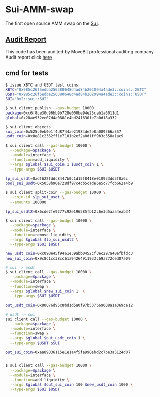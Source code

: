 # Sui-AMM-swap

The first open source AMM swap on the [Sui](https://github.com/MystenLabs).

## [Audit Report](https://movebit.xyz/file/Sui-AMM-swap-Contracts-Audit-Report.pdf)
This code has been audited by MoveBit professional auditing company. 
Audit report click [here](https://github.com/OmniBTC/Sui-AMM-swap/blob/main/Sui-AMM-swap-Contracts-Audit-Report.pdf)

## cmd for tests
```bash
$ issue XBTC and USDT test coins
XBTC="0x985c26f5edba256380648d4ad84b202094a4ade3::coins::XBTC"
USDT="0x985c26f5edba256380648d4ad84b202094a4ade3::coins::USDT"
SUI="0x2::sui::SUI"

$ sui client publish --gas-budget 10000
package=0xc6f8ce30d96bb9b728e000be94e25cab1a6011d1
global=0x28ae932ee07d4a0881e4bd24f630fe7b0d18a332

$ sui client objects
sui_coin=0x525c0eb0e1f4d8744ae21984de2e8a089366a557
usdt_coin=0x8e81c2362ff1e7101b2ef2a0d1ff9b3c358a1ac9

$ sui client call --gas-budget 10000 \
  --package=$package \
  --module=interface \
  --function=add_liquidity \
  --args $global $sui_coin 1 $usdt_coin 1 \
  --type-args $SUI $USDT
  
lp_sui_usdt=0xdf622fddc8447b0c1d15f8418e010933dd5f0a6c 
pool_sui_usdt=0x5058b90e728df97c4cb5cade5e5c77fcb662a4b9

$ sui client split-coin --gas-budget 10000 \
  --coin-id $lp_sui_usdt \
  --amounts 100000
  
lp_sui_usdt2=0x6cde2fe9277c92e196585fb12c6e3d5aaa4eab34

$ sui client call --gas-budget 10000 \
  --package=$package \
  --module=interface \
  --function=remove_liquidity \
  --args $global $lp_sui_usdt2 \
  --type-args $SUI $USDT

new_usdt_coin=0xc090e45f9461e39abb0452cf3ec297a40efbfdc3
new_sui_coin=0x9c8c1cc38cc61a94264911933c69a772ced07a09

# sui -> usdt
$ sui client call --gas-budget 10000 \
  --package=$package \
  --module=interface \
  --function=swap \
  --args $global $new_sui_coin 1  \
  --type-args $SUI $USDT
  
out_usdt_coin=0x80076d95c8bd1d5a0f97b537669008a1a369ce12

# usdt -> sui
sui client call --gas-budget 10000 \
  --package=$package \
  --module=interface \
  --function=swap \
  --args $global $out_usdt_coin 1 \
  --type-args $USDT $SUI

out_sui_coin=0xaa89836115e1e1a4f5fa990ebd2c7be3a5124d07


$ sui client call --gas-budget 10000 \
  --package=$package \
  --module=interface \
  --function=add_liquidity \
  --args $global $out_sui_coin 100 $new_usdt_coin 1000 \
  --type-args $SUI $USDT
```
